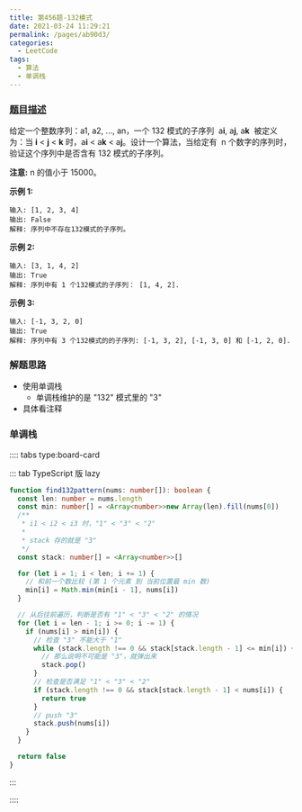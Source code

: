 ```yaml
---
title: 第456题-132模式
date: 2021-03-24 11:29:21
permalink: /pages/ab90d3/
categories:
  - LeetCode
tags:
  - 算法
  - 单调栈
---
```


### [题目描述](https://leetcode-cn.com/problems/132-pattern/)

给定一个整数序列：a1, a2, ..., an，一个 132 模式的子序列  a**i**, a**j**, a**k**  被定义为：当 **i** < **j** < **k** 时，a**i** < a**k** < a**j**。设计一个算法，当给定有  n 个数字的序列时，验证这个序列中是否含有 132 模式的子序列。

**注意:** n 的值小于 15000。

<!-- more -->

**示例 1:**

```
输入: [1, 2, 3, 4]
输出: False
解释: 序列中不存在132模式的子序列。
```

**示例 2:**

```
输入: [3, 1, 4, 2]
输出: True
解释: 序列中有 1 个132模式的子序列： [1, 4, 2].
```

**示例 3:**

```
输入: [-1, 3, 2, 0]
输出: True
解释: 序列中有 3 个132模式的的子序列: [-1, 3, 2], [-1, 3, 0] 和 [-1, 2, 0].
```

### 解题思路

- 使用单调栈
  - 单调栈维护的是 "132" 模式里的 "3"
- 具体看注释

### 单调栈

:::: tabs type:board-card

::: tab TypeScript 版 lazy

```TypeScript
function find132pattern(nums: number[]): boolean {
  const len: number = nums.length
  const min: number[] = <Array<number>>new Array(len).fill(nums[0])
  /**
   * i1 < i2 < i3 时，"1" < "3" < "2"
   *
   * stack 存的就是 "3"
   */
  const stack: number[] = <Array<number>>[]

  for (let i = 1; i < len; i += 1) {
    // 和前一个数比较 (第 1 个元素 到 当前位置最 min 数)
    min[i] = Math.min(min[i - 1], nums[i])
  }

  // 从后往前遍历，判断是否有 "1" < "3" < "2" 的情况
  for (let i = len - 1; i >= 0; i -= 1) {
    if (nums[i] > min[i]) {
      // 检查 "3" 不能大于 "1"
      while (stack.length !== 0 && stack[stack.length - 1] <= min[i]) {
        // 那么说明不可能是 "3"，就弹出来
        stack.pop()
      }
      // 检查是否满足 "1" < "3" < "2"
      if (stack.length !== 0 && stack[stack.length - 1] < nums[i]) {
        return true
      }
      // push "3"
      stack.push(nums[i])
    }
  }

  return false
}
```

:::

::::
